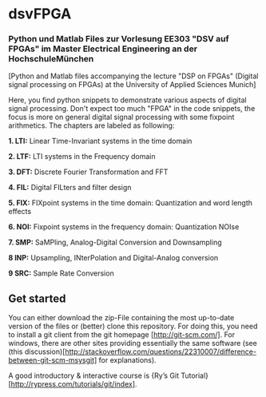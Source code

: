 # dsvFPGA
### Python und Matlab Files zur Vorlesung EE303 "DSV auf FPGAs" im Master Electrical Engineering an der HochschuleMünchen

[Python and Matlab files accompanying the lecture "DSP on FPGAs" (Digital signal processing on FPGAs) at the University of Applied Sciences Munich]

Here, you find python snippets to demonstrate various aspects of digital signal processing. Don't expect too much "FPGA" in the code snippets, the focus is more on general digital signal processing with some fixpoint arithmetics. The chapters are labeled as following:

**1. LTI:** Linear Time-Invariant systems in the time domain

**2. LTF:** LTI systems in the Frequency domain

**3. DFT:** Discrete Fourier Transformation and FFT

**4. FIL:** Digital FILters and filter design

**5. FIX:** FIXpoint systems in the time domain: Quantization and word length effects 

**6. NOI:** Fixpoint systems in the frequency domain: Quantization NOIse

**7. SMP:** SaMPling, Analog-Digital Conversion and Downsampling

**8 INP:** Upsampling, INterPolation and Digital-Analog conversion

**9 SRC:** Sample Rate Conversion

## Get started
You can either download the zip-File containing the most up-to-date version of the files or (better) clone this repository. For doing this, you need to install a git client from the git homepage [http://git-scm.com/]. For windows, there are other sites providing essentially the same software (see (this discussion)[http://stackoverflow.com/questions/22310007/difference-between-git-scm-msysgit] for explanations).

A good introductory & interactive course is {Ry’s Git Tutorial}[http://rypress.com/tutorials/git/index].
